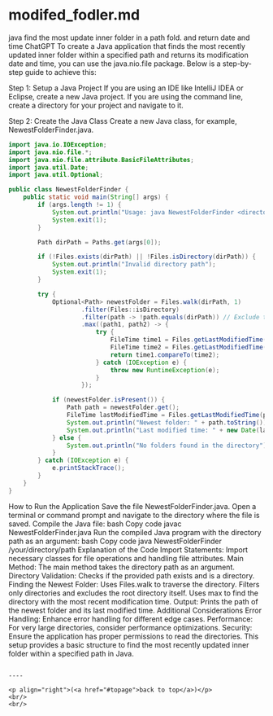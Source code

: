<a name="topage"></a>

# modifed_fodler.md

java find the most update inner folder in a path fold. and return date and time
ChatGPT
To create a Java application that finds the most recently updated inner folder within a specified path and returns its modification date and time, you can use the java.nio.file package. Below is a step-by-step guide to achieve this:

Step 1: Setup a Java Project
If you are using an IDE like IntelliJ IDEA or Eclipse, create a new Java project. If you are using the command line, create a directory for your project and navigate to it.

Step 2: Create the Java Class
Create a new Java class, for example, NewestFolderFinder.java.

```java
import java.io.IOException;
import java.nio.file.*;
import java.nio.file.attribute.BasicFileAttributes;
import java.util.Date;
import java.util.Optional;

public class NewestFolderFinder {
    public static void main(String[] args) {
        if (args.length != 1) {
            System.out.println("Usage: java NewestFolderFinder <directory_path>");
            System.exit(1);
        }

        Path dirPath = Paths.get(args[0]);

        if (!Files.exists(dirPath) || !Files.isDirectory(dirPath)) {
            System.out.println("Invalid directory path");
            System.exit(1);
        }

        try {
            Optional<Path> newestFolder = Files.walk(dirPath, 1)
                    .filter(Files::isDirectory)
                    .filter(path -> !path.equals(dirPath)) // Exclude the root directory itself
                    .max((path1, path2) -> {
                        try {
                            FileTime time1 = Files.getLastModifiedTime(path1);
                            FileTime time2 = Files.getLastModifiedTime(path2);
                            return time1.compareTo(time2);
                        } catch (IOException e) {
                            throw new RuntimeException(e);
                        }
                    });

            if (newestFolder.isPresent()) {
                Path path = newestFolder.get();
                FileTime lastModifiedTime = Files.getLastModifiedTime(path);
                System.out.println("Newest folder: " + path.toString());
                System.out.println("Last modified time: " + new Date(lastModifiedTime.toMillis()));
            } else {
                System.out.println("No folders found in the directory");
            }
        } catch (IOException e) {
            e.printStackTrace();
        }
    }
}
```

How to Run the Application
Save the file NewestFolderFinder.java.
Open a terminal or command prompt and navigate to the directory where the file is saved.
Compile the Java file:
bash
Copy code
javac NewestFolderFinder.java
Run the compiled Java program with the directory path as an argument:
bash
Copy code
java NewestFolderFinder /your/directory/path
Explanation of the Code
Import Statements: Import necessary classes for file operations and handling file attributes.
Main Method: The main method takes the directory path as an argument.
Directory Validation: Checks if the provided path exists and is a directory.
Finding the Newest Folder:
Uses Files.walk to traverse the directory.
Filters only directories and excludes the root directory itself.
Uses max to find the directory with the most recent modification time.
Output: Prints the path of the newest folder and its last modified time.
Additional Considerations
Error Handling: Enhance error handling for different edge cases.
Performance: For very large directories, consider performance optimizations.
Security: Ensure the application has proper permissions to read the directories.
This setup provides a basic structure to find the most recently updated inner folder within a specified path in Java.


```

----

<p align="right">(<a href="#topage">back to top</a>)</p>
<br/>
<br/>
